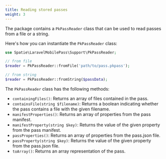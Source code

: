 ```yaml
---
title: Reading stored passes
weight: 3
---
```


The package contains a `PkPassReader` class that can be used to read passes from a file or a string. 

Here's how you can instantiate the `PkPassReader` class:

```php
use Spatie\LaravelMobilePass\Support\PkPassReader;

// from file
$reader = PkPassReader::fromFile('path/to/pass.pkpass');

// from string
$reader = PkPassReader::fromString($passData);
```

The `PkPassReader` class has the following methods:

- `containingFiles()`: Returns an array of files contained in the pass.
- `containsFile(string $filename)`: Returns a boolean indicating whether the pass contains a file with the given filename.
- `manifestProperties()`: Returns an array of properties from the pass manifest.
- `manifestProperty(string $key)`: Returns the value of the given property from the pass manifest.
- `passProperties()`: Returns an array of properties from the pass.json file.
- `passProperty(string $key)`: Returns the value of the given property from the pass.json file.
- `toArray()`: Returns an array representation of the pass.
